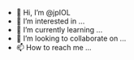 - 👋 Hi, I’m @jpIOL
- 👀 I’m interested in ...
- 🌱 I’m currently learning ...
- 💞️ I’m looking to collaborate on ...
- 📫 How to reach me ...

<!---
jpIOL/jpIOL is a ✨ special ✨ repository because its `README.md` (this file) appears on your GitHub profile.
You can click the Preview link to take a look at your changes.
--->
